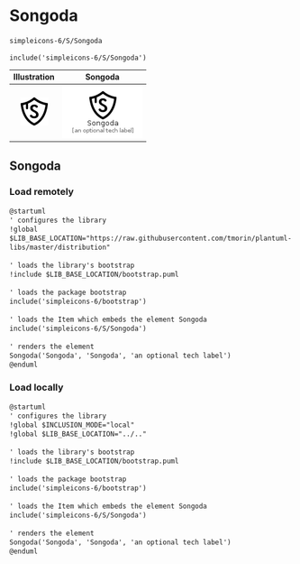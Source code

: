# Songoda


```text
simpleicons-6/S/Songoda
```

```text
include('simpleicons-6/S/Songoda')
```



| Illustration | Songoda |
| :---: | :---: |
| ![illustration for Illustration](../../simpleicons-6/S/Songoda.png) | ![illustration for Songoda](../../simpleicons-6/S/Songoda.Local.png) |




## Songoda

### Load remotely
```plantuml
@startuml
' configures the library
!global $LIB_BASE_LOCATION="https://raw.githubusercontent.com/tmorin/plantuml-libs/master/distribution"

' loads the library's bootstrap
!include $LIB_BASE_LOCATION/bootstrap.puml

' loads the package bootstrap
include('simpleicons-6/bootstrap')

' loads the Item which embeds the element Songoda
include('simpleicons-6/S/Songoda')

' renders the element
Songoda('Songoda', 'Songoda', 'an optional tech label')
@enduml
```

### Load locally
```plantuml
@startuml
' configures the library
!global $INCLUSION_MODE="local"
!global $LIB_BASE_LOCATION="../.."

' loads the library's bootstrap
!include $LIB_BASE_LOCATION/bootstrap.puml

' loads the package bootstrap
include('simpleicons-6/bootstrap')

' loads the Item which embeds the element Songoda
include('simpleicons-6/S/Songoda')

' renders the element
Songoda('Songoda', 'Songoda', 'an optional tech label')
@enduml
```

